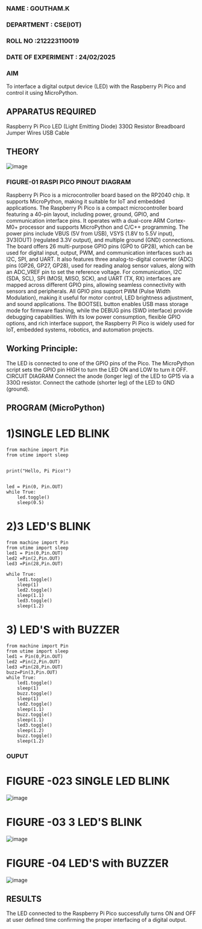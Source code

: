 
### NAME : GOUTHAM.K
### DEPARTMENT : CSE(IOT)
### ROLL NO :212223110019
### DATE OF EXPERIMENT : 24/02/2025

### AIM
To interface a digital output device (LED) with the Raspberry Pi Pico and control it using MicroPython.

## APPARATUS REQUIRED
Raspberry Pi Pico
LED (Light Emitting Diode)
330Ω Resistor
Breadboard
Jumper Wires
USB Cable
 ## THEORY

 ![image](https://github.com/user-attachments/assets/abeabf63-f321-471e-a991-3adaa9043a8b)

 
 
 
 
 ### FIGURE-01 RASPI PICO PINOUT DIAGRAM 



 Raspberry Pi Pico is a microcontroller board based on the RP2040 chip. It supports MicroPython, making it suitable for IoT and embedded applications.
The Raspberry Pi Pico is a compact microcontroller board featuring a 40-pin layout, including power, ground, GPIO, and communication interface pins. It operates with a dual-core ARM Cortex-M0+ processor and supports MicroPython and C/C++ programming. The power pins include VBUS (5V from USB), VSYS (1.8V to 5.5V input), 3V3(OUT) (regulated 3.3V output), and multiple ground (GND) connections. The board offers 26 multi-purpose GPIO pins (GP0 to GP28), which can be used for digital input, output, PWM, and communication interfaces such as I2C, SPI, and UART. It also features three analog-to-digital converter (ADC) pins (GP26, GP27, GP28), used for reading analog sensor values, along with an ADC_VREF pin to set the reference voltage. For communication, I2C (SDA, SCL), SPI (MOSI, MISO, SCK), and UART (TX, RX) interfaces are mapped across different GPIO pins, allowing seamless connectivity with sensors and peripherals. All GPIO pins support PWM (Pulse Width Modulation), making it useful for motor control, LED brightness adjustment, and sound applications. The BOOTSEL button enables USB mass storage mode for firmware flashing, while the DEBUG pins (SWD interface) provide debugging capabilities. With its low power consumption, flexible GPIO options, and rich interface support, the Raspberry Pi Pico is widely used for IoT, embedded systems, robotics, and automation projects.


## Working Principle:

The LED is connected to one of the GPIO pins of the Pico.
The MicroPython script sets the GPIO pin HIGH to turn the LED ON and LOW to turn it OFF.
CIRCUIT DIAGRAM
Connect the anode (longer leg) of the LED to GP15 via a 330Ω resistor.
Connect the cathode (shorter leg) of the LED to GND (ground).


## PROGRAM (MicroPython)
# 1)SINGLE LED BLINK
```
from machine import Pin
from utime import sleep


print("Hello, Pi Pico!")


led = Pin(0, Pin.OUT)
while True:
    led.toggle()
    sleep(0.5)
```
# 2)3 LED'S BLINK
```
from machine import Pin
from utime import sleep
led1 = Pin(0,Pin.OUT)
led2 =Pin(2,Pin.OUT)
led3 =Pin(28,Pin.OUT)

while True:
    led1.toggle()
    sleep(1)
    led2.toggle()
    sleep(1.1)
    led3.toggle()
    sleep(1.2)
```
# 3) LED'S with BUZZER
```
from machine import Pin
from utime import sleep
led1 = Pin(0,Pin.OUT)
led2 =Pin(2,Pin.OUT)
led3 =Pin(28,Pin.OUT)
buzz=Pin(3,Pin.OUT)
while True:
    led1.toggle()
    sleep(1)
    buzz.toggle()
    sleep(1)
    led2.toggle()
    sleep(1.1)
    buzz.toggle()
    sleep(1.1)
    led3.toggle()
    sleep(1.2)
    buzz.toggle()
    sleep(1.2)
```

### OUPUT  


# FIGURE -023 SINGLE LED BLINK
![image](https://github.com/user-attachments/assets/a206f0dc-d321-428e-9234-9661fa6d88e6)


#  FIGURE -03 3 LED'S BLINK
![image](https://github.com/user-attachments/assets/686c309e-0b50-490a-962a-cebdf7f8f895)


# FIGURE -04 LED'S with BUZZER

![image](https://github.com/user-attachments/assets/45a42b8f-b9cf-4b9f-ba3b-421c934f0e35)

 
## RESULTS
The LED connected to the Raspberry Pi Pico successfully turns ON and OFF at  user defined time  confirming the proper interfacing of a digital output.
